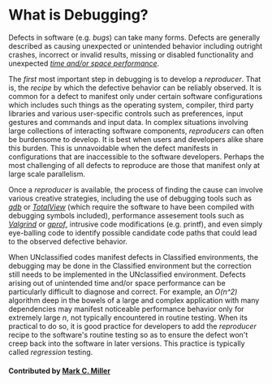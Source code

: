 # What is Debugging?

Defects in software (e.g. _bugs_) can take many forms. Defects are generally described as causing
unexpected or unintended behavior including outright crashes, incorrect or invalid
results, missing or disabled functionality and unexpected [_time and/or space performance_](http://www.leda-tutorial.org/en/official/ch02s02s03.html).

The _first_ most important step in debugging is to develop a _reproducer_. That is, the _recipe_
by which the defective behavior can be reliably observed. It is common for a defect to manifest
only under certain software configurations which includes such things as the operating system, compiler,
third party libraries and various user-specific controls such as preferences, input gestures and commands
and input data. In complex situations involving large collections of interacting software components,
_reproducers_ can often be burdensome to develop. It is best when users and developers alike share this
burden. This is unnavoidable when the defect manifests in configurations that are inaccessible
to the software developers. Perhaps the most challenging of all defects to reproduce are those that
manifest only at large scale parallelism.

Once a _reproducer_ is available, the process of finding the cause can involve various creative
strategies, including the use of debugging tools such as [_gdb_](https://en.wikipedia.org/wiki/GNU_Debugger)
or [_TotalView_](https://computing.llnl.gov/tutorials/totalview/) (which require the
software to have been compiled with debugging symbols included), performance assesement tools such as
[_Valgrind_](http://valgrind.org) or [_gprof_](https://sourceware.org/binutils/docs/gprof/Compiling.html),
intrusive code modifications (e.g. printf), and even simply eye-balling code to
identify possible candidate code paths that could lead to the observed defective behavior.

When UNclassified codes manifest defects in Classified environments, the debugging may be done in the
Classified environment but the correction still needs to be implemented in the UNclassified environment.
Defects arising out of unintended time and/or space performance can be particularly difficult to diagnose
and correct. For example, an _O(n^2)_ algorithm deep in the bowels of a large and complex application with
many dependencies may manifest noticeable performance behavior only for extremely large _n_, not typically
encountered in routine testing. When its practical to do so, it is good practice for
developers to add the _reproducer_ recipe to the software's routine testing so as to ensure the defect
won't creep back into the software in later versions. This practice is typically called _regression_ testing.

#### Contributed by [Mark C. Miller](https://github.com/markcmiller86)

<!---
Publish: yes
Pinned: yes
Categories: reliability
Topics: debugging
Tags:
Level: 0
Prerequisites: none
Aggregate: none
--->
